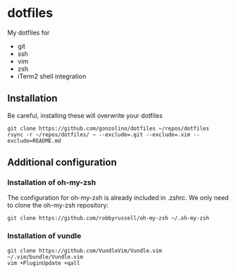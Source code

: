 # dotfiles
My dotfiles for

* git
* ssh
* vim
* zsh
* iTerm2 shell integration

## Installation
Be careful, installing these will overwrite your dotfiles

```shell
git clone https://github.com/gonzolino/dotfiles ~/repos/dotfiles
rsync -r ~/repos/dotfiles/ ~ --exclude=.git --exclude=.vim --exclude=README.md
```

## Additional configuration
### Installation of oh-my-zsh
The configuration for oh-my-zsh is already included in .zshrc.
We only need to clone the oh-my-zsh repository:

```shell
git clone https://github.com/robbyrussell/oh-my-zsh ~/.oh-my-zsh
```

### Installation of vundle

```shell
git clone https://github.com/VundleVim/Vundle.vim ~/.vim/bundle/Vundle.vim
vim +PluginUpdate +qall
```